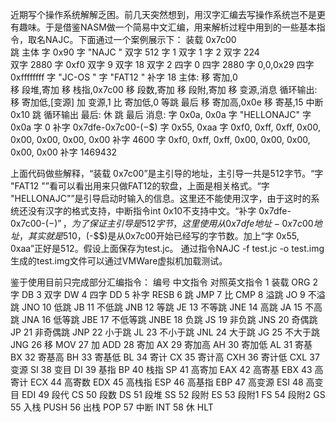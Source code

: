 近期写个操作系统解解乏困。前几天突然想到，用汉字汇编去写操作系统岂不是更有趣味。于是借鉴NASM做一个简易中文汇编，用来解析过程中用到的一些基本指令，取名NAJC。下面通过一个案例展示下：
		装载	0x7c00			
	跳		主体
	字		0x90
	字		"NAJC    "
	双字	512	
	字		1
	双字	1
	字		2
	双字	224		
	双字	2880
	字		0xf0
	双字	9
	双字	18
	双字	2
	四字	0
	四字	2880
	字		0,0,0x29
	四字	0xffffffff
	字		"JC-OS      "
	字		"FAT12   "
	补字	18
主体:
	移		寄加,0	
	移		段堆,寄加
	移		栈指,0x7c00
	移		段数,寄加
	移		段附,寄加
	移		变源,消息
循环输出:
	移		寄加低,[变源]
	加		变源,1
	比		寄加低,0
	等跳	最后
	移		寄加高,0x0e
	移		寄基,15
	中断	0x10
	跳		循环输出
最后:
	休
	跳		最后
消息:
	字		0x0a, 0x0a
	字		"HELLONAJC"
	字		0x0a
	字		0
	补字	0x7dfe-0x7c00-($-$$)
	字		0x55, 0xaa
	字		0xf0, 0xff, 0xff, 0x00, 0x00, 0x00, 0x00, 0x00
	补字	4600
	字		0xf0, 0xff, 0xff, 0x00, 0x00, 0x00, 0x00, 0x00
	补字	1469432

上面代码做些解释，“装载 0x7c00”是主引导的地址，主引导一共是512字节。“字	"FAT12   "”看可以看出用来只做FAT12的软盘，上面是相关格式。“字	"HELLONAJC"”是引导启动时输入的信息。这里还不能使用汉字，由于这时的系统还没有汉字的格式支持，中断指令int 0x10不支持中文。“补字	0x7dfe-0x7c00-($-$$)”，为了保证主引导是512字节，这里使用从0x7dfe地址-0x7c00地址，其实就是510，($-$$)是从0x7c00开始已经写的字节数。加上“字		0x55, 0xaa”正好是512。假设上面保存为test.jc。
通过指令NAJC -f test.jc -o test.img 
生成的test.img文件可以通过VMWare虚拟机加载测试。
 
鉴于使用目前只完成部分汇编指令：
编号	中文指令	对照英文指令
1	装载	ORG
2	字	DB
3	双字	DW
4	四字	DD
5	补字	RESB
6	跳	JMP
7	比	CMP
8	溢跳	JO
9	不溢跳	JNO
10	低跳	JB
11	不低跳	JNB
12	等跳	JE
13	不等跳	JNE
14	高跳	JA
15	不高跳	JNA
16	低等跳	JBE
17	不低等跳	JNBE
18	负跳	JS
19	非负跳	JNS
20	奇偶跳	JP
21	非奇偶跳	JNP
22	小于跳	JL
23	不小于跳	JNL
24	大于跳	JG
25	不大于跳	JNG
26	移	MOV
27	加	ADD
28	寄加	AX
29	寄加高	AH
30	寄加低	AL
31	寄基	BX
32	寄基高	BH
33	寄基低	BL
34	寄计	CX
35	寄计高	CXH
36	寄计低	CXL
37	变源	SI
38	变目	DI
39	基指	BP
40	栈指	SP
41	高寄加	EAX
42	高寄基	EBX
43	高寄计	ECX
44	高寄数	EDX
45	高栈指	ESP
46	高基指	EBP
47	高变源	ESI
48	高变目	EDI
49	段代	CS
50	段数	DS
51	段堆	SS
52	段附	ES
53	段附1	FS
54	段附2	GS
55	入栈	PUSH
56	出栈	POP
57	中断	INT
58	休	HLT


